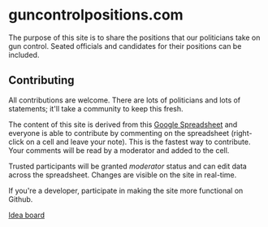 # guncontrolpositions.com

The purpose of this site is to share the positions that our politicians take on gun control. Seated officials and candidates for their positions can be included.

## Contributing

All contributions are welcome. There are lots of politicians and lots of statements; it'll take a community to keep this fresh.

The content of this site is derived from this [Google Spreadsheet](https://docs.google.com/spreadsheets/d/1fLGuUuYjk94p31hbpKFfQuhUsrz1rCpQgQ6z2VaA3RY/edit?usp=sharing) and everyone is able to contribute by commenting on the spreadsheet (right-click on a cell and leave your note). This is the fastest way to contribute. Your comments will be read by a moderator and added to the cell.

Trusted participants will be granted *moderator* status and can edit data across the spreadsheet. Changes are visible on the site in real-time.

If you're a developer, participate in making the site more functional on Github.

[Idea board](https://github.com/developdaly/guncontrolpositions.com/projects/1)
